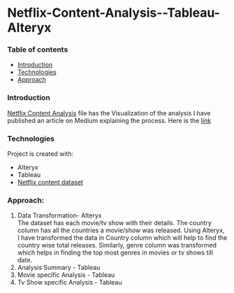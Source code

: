 # Netflix-Content-Analysis--Tableau-Alteryx

### Table of contents
* [Introduction](#introduction)
* [Technologies](#technologies)
* [Approach](#approach)

### Introduction

[Netflix Content Analysis](https://github.com/sruthi1014/Netflix-Content-Analysis--Tableau-Alteryx/blob/master/netflixcontentanalysis.twbx) file has the Visualization of the analysis
I have published an article on Medium explaining the process. Here is the [link](https://medium.com/swlh/a-simple-way-to-explore-the-netflix-content-using-tableau-5b06e17e443)

### Technologies
Project is created with:
* Alteryx
* Tableau
* [Netflix content dataset](https://github.com/sruthi1014/Netflix-Content-Analysis--Tableau-Alteryx/blob/master/netflix_titles.csv)


### Approach:
1. Data Transformation- Alteryx <br>
    The dataset has each movie/tv show with their details. The country column has all the countries a movie/show was released. Using Alteryx, I have transformed the data in Country column which will help to find the country wise total releases.  Similarly, genre column was transformed which helps in finding the top most genres in movies or tv shows till date.
    </br>
2. Analysis Summary - Tableau
3. Movie specific Analysis - Tableau
4. Tv Show specific Analysis - Tableau




